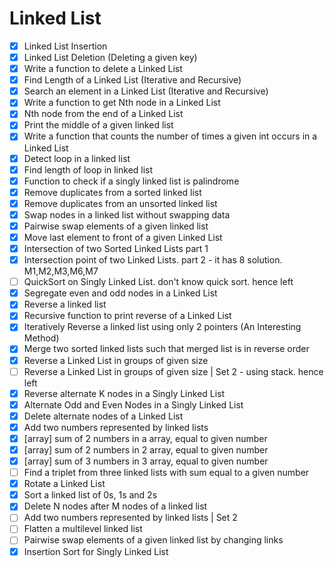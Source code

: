 # Linked List

- [x] Linked List Insertion
- [x] Linked List Deletion (Deleting a given key)
- [x] Write a function to delete a Linked List
- [x] Find Length of a Linked List (Iterative and Recursive)
- [x] Search an element in a Linked List (Iterative and Recursive)
- [x] Write a function to get Nth node in a Linked List
- [x] Nth node from the end of a Linked List
- [x] Print the middle of a given linked list
- [x] Write a function that counts the number of times a given int occurs in a Linked List
- [x] Detect loop in a linked list
- [x] Find length of loop in linked list
- [x] Function to check if a singly linked list is palindrome
- [x] Remove duplicates from a sorted linked list
- [x] Remove duplicates from an unsorted linked list
- [x] Swap nodes in a linked list without swapping data
- [x] Pairwise swap elements of a given linked list
- [x] Move last element to front of a given Linked List
- [x] Intersection of two Sorted Linked Lists part 1
- [x] Intersection point of two Linked Lists. part 2 - it has 8 solution. M1,M2,M3,M6,M7
- [ ] QuickSort on Singly Linked List. don't know quick sort. hence left
- [x] Segregate even and odd nodes in a Linked List
- [x] Reverse a linked list
- [x] Recursive function to print reverse of a Linked List
- [x] Iteratively Reverse a linked list using only 2 pointers (An Interesting Method)
- [x] Merge two sorted linked lists such that merged list is in reverse order
- [x] Reverse a Linked List in groups of given size
- [ ] Reverse a Linked List in groups of given size | Set 2 - using stack. hence left
- [x] Reverse alternate K nodes in a Singly Linked List
- [x] Alternate Odd and Even Nodes in a Singly Linked List
- [x] Delete alternate nodes of a Linked List
- [x] Add two numbers represented by linked lists
- [x] [array] sum of 2 numbers in a array, equal to given number
- [x] [array] sum of 2 numbers in 2 array, equal to given number
- [x] [array] sum of 3 numbers in 3 array, equal to given number
- [ ] Find a triplet from three linked lists with sum equal to a given number
- [x] Rotate a Linked List
- [x] Sort a linked list of 0s, 1s and 2s
- [x] Delete N nodes after M nodes of a linked list
- [ ] Add two numbers represented by linked lists | Set 2
- [ ] Flatten a multilevel linked list
- [ ] Pairwise swap elements of a given linked list by changing links
- [x] Insertion Sort for Singly Linked List
